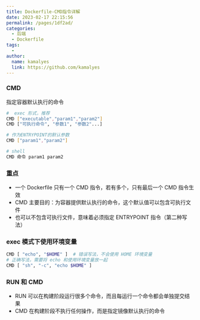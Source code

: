 ```yaml
---
title: Dockerfile-CMD指令详解
date: 2023-02-17 22:15:56
permalink: /pages/1df2ad/
categories:
  - 后端
  - Dockerfile
tags:
  - 
author: 
  name: kamalyes
  link: https://github.com/kamalyes
---
```

### CMD
指定容器默认执行的命令
```bash
#  exec 形式，推荐
CMD ["executable","param1","param2"]
CMD ["可执行命令", "参数1", "参数2"...]

# 作为ENTRYPOINT的默认参数
CMD ["param1","param2"]

# shell
CMD 命令 param1 param2
```

### 重点

- 一个 Dockerfile 只有一个 CMD 指令，若有多个，只有最后一个 CMD 指令生效
- CMD 主要目的：为容器提供默认执行的命令，这个默认值可以包含可执行文件
- 也可以不包含可执行文件，意味着必须指定 ENTRYPOINT 指令（第二种写法）

### exec 模式下使用环境变量
```bash
CMD [ "echo", "$HOME" ]  # 错误写法，不会使用 HOME 环境变量
# 正确写法，需要将 echo 和使用环境变量放一起
CMD [ "sh", "-c", "echo $HOME" ]
```

### RUN 和 CMD

- RUN 可以在构建阶段运行很多个命令，而且每运行一个命令都会单独提交结果
- CMD 在构建阶段不执行任何操作，而是指定镜像默认执行的命令
